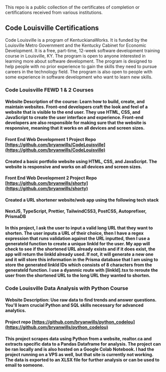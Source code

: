 This repo is a public collection of the certificates of completion or certifications received from various institutions.

## Code Louisville Certifications
Code Louisville is a program of KentuckianaWorks. It is funded by the Louisville Metro Government and the Kentucky Cabinet for Economic Development. It is a free, part-time, 12-week software development training course in Louisville, KY. The program is open to anyone interested in learning more about software development. The program is designed to help people with no prior experience to gain the skills they need to pursue careers in the technology field. The program is also open to people with some experience in software development who want to learn new skills.

### Code Louisville FEWD 1 & 2 Courses
#### Website Description of the course: Learn how to build, create, and maintain websites. Front-end developers craft the look and feel of a website that is visible to the end user. They use HTML, CSS, and JavaScript to create the user interface and experience. Front-end developers are also responsible for making sure that the website is responsive, meaning that it works on all devices and screen sizes.

#### Front End Web Development 1 Project Repo [https://github.com/bryanwills/CodeLouisville](https://github.com/bryanwills/CodeLouisville)
#### Created a basic portfolio website using HTML, CSS, and JavaScript. The website is responsive and works on all devices and screen sizes.

#### Front End Web Development 2 Project Repo [https://github.com/bryanwills/shorty](https://github.com/bryanwills/shorty)
#### Created a URL shortener website/web app using the following tech stack
#### NextJS, TypeScript, Prettier, TailwindCSS3, PostCSS, Autoprefixer, PrismaDB

#### In this project, I ask the user to input a valid long URL that they want to shorten. The user inputs a URL of their choice, then I have a regex expression that runs validation against the URL inputted, then I use a generateId function to create a unique linkId for the user. My app will check to see if the shortened URL already exists and if it does exist, the app will return the linkId already used. If not, it will generate a new one and it will store this information in the Prisma database that I am using to store the generated linkId IDs which consists of 8 characters from the generateId function. I use a dyanmic route with [linkId].tsx to reroute the user from the shortened URL to the long URL they wanted to shorten.


### Code Louisville Data Analysis with Python Course
#### Website Description: Use raw data to find trends and answer questions. You'll learn crucial Python and SQL skills necessary for advanced analytics.

#### Project repo [https://github.com/bryanwills/python_codelou](https://github.com/bryanwills/python_codelou)
#### This project scrapes data using Python from a website, realtor.ca and extracts specific data to a Pandas Dataframe for analysis. The project can be ran locally and is also hosted on a Google Colab Notebook. I had the project running on a VPS as well, but that site is currently not working. The data is exported to an XLSX file for further analysis or can be used to email to someone.
